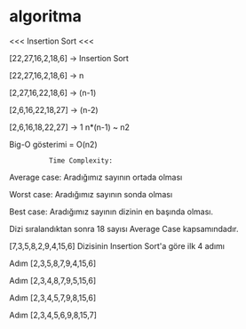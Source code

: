# algoritma

<<< Insertion Sort <<<

[22,27,16,2,18,6] -> Insertion Sort

[22,27,16,2,18,6] -> n

[2,27,16,22,18,6] -> (n-1)

[2,6,16,22,18,27] -> (n-2)

[2,6,16,18,22,27] -> 1 
n*(n-1) ~ n2

Big-O gösterimi = O(n2)


              Time Complexity:

Average case: Aradığımız sayının ortada olması

Worst case: Aradığımız sayının sonda olması

Best case: Aradığımız sayının dizinin en başında olması.

Dizi sıralandıktan sonra 18 sayısı Average Case kapsamındadır.


[7,3,5,8,2,9,4,15,6] Dizisinin Insertion Sort'a göre ilk 4 adımı

Adım [2,3,5,8,7,9,4,15,6]

Adım [2,3,4,8,7,9,5,15,6]

Adım [2,3,4,5,7,9,8,15,6]

Adım [2,3,4,5,6,9,8,15,7]


